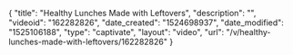 {
    "title": "Healthy Lunches Made with Leftovers",
    "description": "",
    "videoid": "162282826",
    "date_created": "1524698937",
    "date_modified": "1525106188",
    "type": "captivate",
    "layout": "video",
    "url": "\/v\/healthy-lunches-made-with-leftovers\/162282826"
}